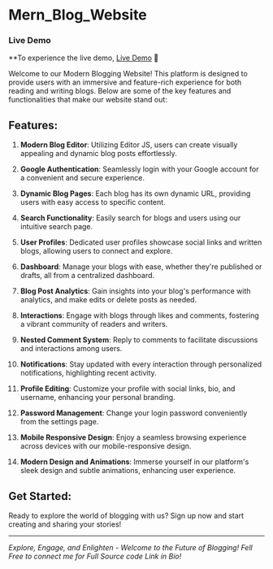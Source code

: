 # Mern_Blog_Website

### Live Demo
**To experience the live demo, [Live Demo](https://purik.netlify.app/)
 🚀

Welcome to our Modern Blogging Website! This platform is designed to provide users with an immersive and feature-rich experience for both reading and writing blogs. Below are some of the key features and functionalities that make our website stand out:

## Features:

1. **Modern Blog Editor**: Utilizing Editor JS, users can create visually appealing and dynamic blog posts effortlessly.

2. **Google Authentication**: Seamlessly login with your Google account for a convenient and secure experience.

3. **Dynamic Blog Pages**: Each blog has its own dynamic URL, providing users with easy access to specific content.

4. **Search Functionality**: Easily search for blogs and users using our intuitive search page.

5. **User Profiles**: Dedicated user profiles showcase social links and written blogs, allowing users to connect and explore.

6. **Dashboard**: Manage your blogs with ease, whether they're published or drafts, all from a centralized dashboard.

7. **Blog Post Analytics**: Gain insights into your blog's performance with analytics, and make edits or delete posts as needed.

8. **Interactions**: Engage with blogs through likes and comments, fostering a vibrant community of readers and writers.

9. **Nested Comment System**: Reply to comments to facilitate discussions and interactions among users.

10. **Notifications**: Stay updated with every interaction through personalized notifications, highlighting recent activity.

11. **Profile Editing**: Customize your profile with social links, bio, and username, enhancing your personal branding.

12. **Password Management**: Change your login password conveniently from the settings page.

13. **Mobile Responsive Design**: Enjoy a seamless browsing experience across devices with our mobile-responsive design.

14. **Modern Design and Animations**: Immerse yourself in our platform's sleek design and subtle animations, enhancing user experience.

## Get Started:

Ready to explore the world of blogging with us? Sign up now and start creating and sharing your stories!

---

*Explore, Engage, and Enlighten - Welcome to the Future of Blogging!*
*Fell Free to connect me for Full Source code Link in Bio!*
